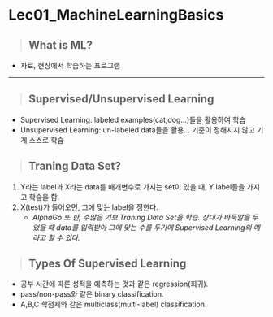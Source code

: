 # Lec01_MachineLearningBasics

> ## What is ML?
* 자료, 현상에서 학습하는 프로그램
***
> ## Supervised/Unsupervised Learning
* Supervised Learning: labeled examples(cat,dog...)들을 활용하여 학습
* Unsupervised Learning: un-labeled data들을 활용... 기준이 정해지지 않고 기계 스스로 학습
> ## Traning Data Set?
1. Y라는 label과 X라는 data를 매개변수로 가지는 set이 있을 때, Y label들을 가지고 학습을 함.
2. X(test)가 들어오면, 그에 맞는 label을 정한다.
    - *AlphaGo 또 한, 수많은 기보 Traning Data Set을 학습. 상대가 바둑알을 두었을 때 data를 입력받아 그에 맞는 수를 두기에 Supervised Learning의 예라고 할 수 있다.*
> ## Types Of Supervised Learning
* 공부 시간에 따른 성적을 예측하는 것과 같은 regression(회귀).
* pass/non-pass와 같은 binary classification.
* A,B,C 학점제와 같은 multiclass(multi-label) classification.